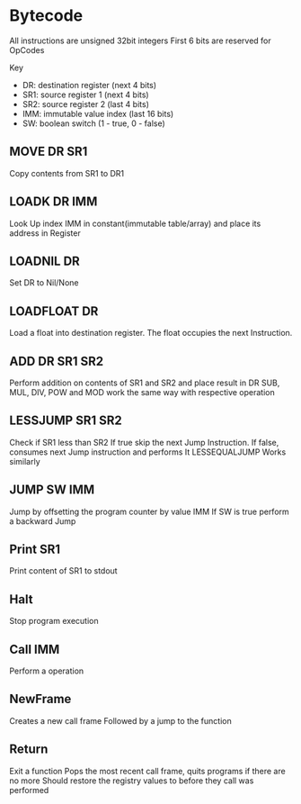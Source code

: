 # Bytecode
All instructions are unsigned 32bit integers
First 6 bits are reserved for OpCodes

Key
- DR: destination register (next 4 bits)
- SR1: source register 1 (next 4 bits)
- SR2: source register 2 (last 4 bits)
- IMM: immutable value index (last 16 bits)
- SW: boolean switch (1 - true, 0 - false)

## MOVE DR SR1
Copy contents from SR1 to DR1

## LOADK DR IMM
Look Up index IMM in constant(immutable table/array) and place its address in Register

## LOADNIL DR
Set DR to Nil/None

## LOADFLOAT DR
Load a float into destination register.
The float occupies the next Instruction.

## ADD DR SR1 SR2
Perform addition on contents of SR1 and SR2 and place result in DR
SUB, MUL, DIV, POW and MOD work the same way with respective operation

## LESSJUMP SR1 SR2
Check if SR1 less than SR2
If true skip the next Jump Instruction.
If false, consumes next Jump instruction and performs It 
LESSEQUALJUMP Works similarly

## JUMP SW IMM
Jump by offsetting the program counter by value IMM
If SW is true perform a backward Jump

## Print SR1
Print content of SR1 to stdout

## Halt
Stop program execution

## Call IMM
Perform a operation

## NewFrame
Creates a new call frame
Followed by a jump to the function

## Return
Exit a function
Pops the most recent call frame, quits programs if there are no more
Should restore the registry values to before they call was performed